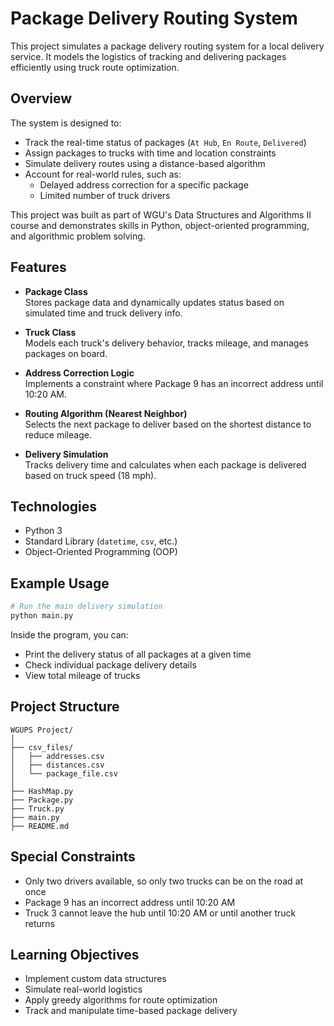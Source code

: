 # Package Delivery Routing System

This project simulates a package delivery routing system for a local delivery service. It models the logistics of tracking and delivering packages efficiently using truck route optimization.

## Overview

The system is designed to:
- Track the real-time status of packages (`At Hub`, `En Route`, `Delivered`)
- Assign packages to trucks with time and location constraints
- Simulate delivery routes using a distance-based algorithm
- Account for real-world rules, such as:
  - Delayed address correction for a specific package
  - Limited number of truck drivers

This project was built as part of WGU's Data Structures and Algorithms II course and demonstrates skills in Python, object-oriented programming, and algorithmic problem solving.

## Features

- **Package Class**  
  Stores package data and dynamically updates status based on simulated time and truck delivery info.

- **Truck Class**  
  Models each truck's delivery behavior, tracks mileage, and manages packages on board.

- **Address Correction Logic**  
  Implements a constraint where Package 9 has an incorrect address until 10:20 AM.

- **Routing Algorithm (Nearest Neighbor)**  
  Selects the next package to deliver based on the shortest distance to reduce mileage.

- **Delivery Simulation**  
  Tracks delivery time and calculates when each package is delivered based on truck speed (18 mph).

## Technologies

- Python 3
- Standard Library (`datetime`, `csv`, etc.)
- Object-Oriented Programming (OOP)

## Example Usage

```bash
# Run the main delivery simulation
python main.py
```

Inside the program, you can:
- Print the delivery status of all packages at a given time
- Check individual package delivery details
- View total mileage of trucks

## Project Structure

```
WGUPS Project/
│
├── csv_files/
│   ├── addresses.csv
│   ├── distances.csv
│   └── package_file.csv
│
├── HashMap.py
├── Package.py
├── Truck.py
├── main.py
├── README.md

```

## Special Constraints

- Only two drivers available, so only two trucks can be on the road at once
- Package 9 has an incorrect address until 10:20 AM
- Truck 3 cannot leave the hub until 10:20 AM or until another truck returns

## Learning Objectives

- Implement custom data structures
- Simulate real-world logistics
- Apply greedy algorithms for route optimization
- Track and manipulate time-based package delivery
